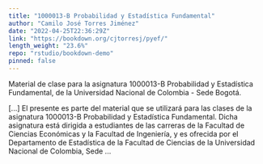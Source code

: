 ```yaml
---
title: "1000013-B Probabilidad y Estadística Fundamental"
author: "Camilo José Torres Jiménez"
date: "2022-04-25T22:36:29Z"
link: "https://bookdown.org/cjtorresj/pyef/"
length_weight: "23.6%"
repo: "rstudio/bookdown-demo"
pinned: false
---
```


<p>Material de clase para la asignatura 1000013-B Probabilidad y Estadística
Fundamental, de la Universidad Nacional de Colombia - Sede Bogotá.</p> [...] El presente es parte del material que se utilizará para las clases de la asignatura 1000013-B Probabilidad y Estadística Fundamental. Dicha asignatura está dirigida a estudiantes de las carreras de la Facultad de Ciencias Económicas y la Facultad de Ingeniería, y es ofrecida por el Departamento de Estadística de la Facultad de Ciencias de la Universidad Nacional de Colombia, Sede ...

